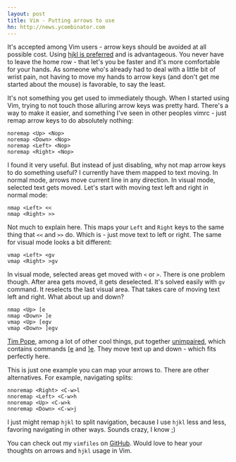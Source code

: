 ```yaml
---
layout: post
title: Vim - Putting arrows to use
hn: http://news.ycombinator.com
---
```


It's accepted among Vim users - arrow keys should be avoided at all possible cost. Using [hjkl is preferred](http://www.catonmat.net/blog/why-vim-uses-hjkl-as-arrow-keys/) and is advantageous. You never have to leave the home row - that let's you be faster and it's more comfortable for your hands. As someone who's already had to deal with a little bit of wrist pain, not having to move my hands to arrow keys (and don't get me started about the mouse) is favorable, to say the least.

It's not something you get used to immediately though. When I started using Vim, trying to not touch those alluring arrow keys was pretty hard. There's a way to make it easier, and something I've seen in other peoples vimrc - just remap arrow keys to do absolutely nothing:

    noremap <Up> <Nop>
    noremap <Down> <Nop>
    noremap <Left> <Nop>
    noremap <Right> <Nop>

I found it very useful. But instead of just disabling, why not map arrow keys to do something useful? I currently have them mapped to text moving. In normal mode, arrows move current line in any direction. In visual mode, selected text gets moved. Let's start with moving text left and right in normal mode:

    nmap <Left> <<
    nmap <Right> >>

Not much to explain here. This maps your `Left` and `Right` keys to the same thing that `<<` and `>>` do. Which is - just move text to left or right. The same for visual mode looks a bit different:

    vmap <Left> <gv
    vmap <Right> >gv

In visual mode, selected areas get moved with `<` or `>`. There is one problem though. After area gets moved, it gets deselected. It's solved easily with `gv` command. It reselects the last visual area.
That takes care of moving text left and right. What about up and down?

    nmap <Up> [e
    nmap <Down> ]e
    vmap <Up> [egv
    vmap <Down> ]egv

[Tim Pope](https://github.com/tpope), among a lot of other cool things, put together [unimpaired](https://github.com/tpope/vim-unimpaired), which contains commands [\[e](https://github.com/tpope/vim-unimpaired/blob/master/plugin/unimpaired.vim#L152) and [\]e](https://github.com/tpope/vim-unimpaired/blob/master/plugin/unimpaired.vim#L153). They move text up and down - which fits perfectly here.

This is just one example you can map your arrows to. There are other alternatives. For example, navigating splits:

    nnoremap <Right> <C-w>l
    nnoremap <Left> <C-w>h
    nnoremap <Up> <C-w>k
    nnoremap <Down> <C-w>j

I just might remap `hjkl` to split navigation, because I use `hjkl` less and less, favoring navigating in other ways. Sounds crazy, I know ;)

You can check out my `vimfiles` on [GitHub](https://www.github.com/mmozuras/vimfiles). Would love to hear your thoughts on arrows and `hjkl` usage in Vim.
